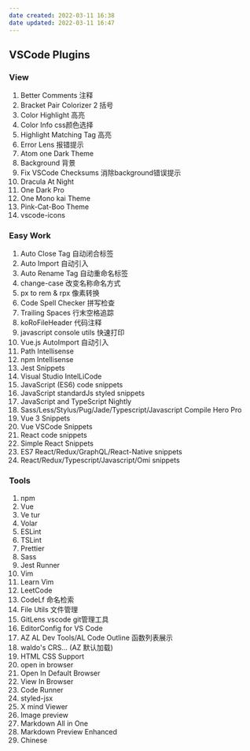 ```yaml
---
date created: 2022-03-11 16:38
date updated: 2022-03-11 16:47
---
```


## VSCode Plugins

### View

1. Better Comments 注释
2. Bracket Pair Colorizer 2 括号
3. Color Highlight 高亮
4. Color Info css颜色选择
5. Highlight Matching Tag 高亮
6. Error Lens 报错提示
7. Atom one Dark Theme
8. Background 背景
9. Fix VSCode Checksums 消除background错误提示
10. Dracula At Night
11. One Dark Pro
12. One Mono kai Theme
13. Pink-Cat-Boo Theme
14. vscode-icons

### Easy Work

1. Auto Close Tag 自动闭合标签
2. Auto Import 自动引入
3. Auto Rename Tag 自动重命名标签
4. change-case 改变名称命名方式
5. px to rem & rpx 像素转换
6. Code Spell Checker 拼写检查
7. Trailing Spaces 行末空格追踪
8. koRoFileHeader 代码注释
9. javascript console utils 快速打印
10. Vue.js AutoImport 自动引入
11. Path Intellisense
12. npm Intellisense
13. Jest Snippets
14. Visual Studio IntelLiCode
15. JavaScript (ES6) code snippets
16. JavaScript standardJs styled snippets
17. JavaScript and TypeScript Nightly
18. Sass/Less/Stylus/Pug/Jade/Typescript/Javascript Compile Hero Pro
19. Vue 3 Snippets
20. Vue VSCode Snippets
21. React code snippets
22. Simple React Snippets
23. ES7 React/Redux/GraphQL/React-Native snippets
24. React/Redux/Typescript/Javascript/Omi snippets

### Tools

1. npm
2. Vue
3. Ve tur
4. Volar
5. ESLint
6. TSLint
7. Prettier
8. Sass
9. Jest Runner
10. Vim
11. Learn Vim
12. LeetCode
13. CodeLf 命名检索
14. File Utils 文件管理
15. GitLens vscode git管理工具
16. EditorConfig for VS Code
17. AZ AL Dev Tools/AL Code Outline 函数列表展示
18. waldo's CRS... (AZ 默认加载)
19. HTML CSS Support
20. open in browser
21. Open In Default Browser
22. View In Browser
23. Code Runner
24. styled-jsx
25. X mind Viewer
26. Image preview
27. Markdown All in One
28. Markdown Preview Enhanced
29. Chinese
